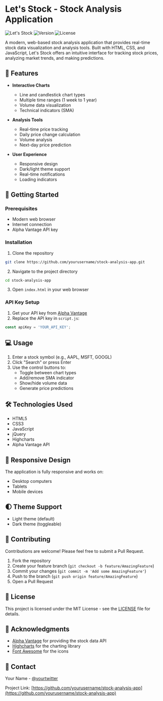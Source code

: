 # Let's Stock - Stock Analysis Application

![Let's Stock](https://img.shields.io/badge/Let's%20Stock-Stock%20Analysis-blue)
![Version](https://img.shields.io/badge/version-1.0.0-green)
![License](https://img.shields.io/badge/license-MIT-blue)

A modern, web-based stock analysis application that provides real-time stock data visualization and analysis tools. Built with HTML, CSS, and JavaScript, Let's Stock offers an intuitive interface for tracking stock prices, analyzing market trends, and making predictions.

## 🌟 Features

- **Interactive Charts**
  - Line and candlestick chart types
  - Multiple time ranges (1 week to 1 year)
  - Volume data visualization
  - Technical indicators (SMA)

- **Analysis Tools**
  - Real-time price tracking
  - Daily price change calculation
  - Volume analysis
  - Next-day price prediction

- **User Experience**
  - Responsive design
  - Dark/light theme support
  - Real-time notifications
  - Loading indicators

## 🚀 Getting Started

### Prerequisites

- Modern web browser
- Internet connection
- Alpha Vantage API key

### Installation

1. Clone the repository
```bash
git clone https://github.com/yourusername/stock-analysis-app.git
```

2. Navigate to the project directory
```bash
cd stock-analysis-app
```

3. Open `index.html` in your web browser

### API Key Setup

1. Get your API key from [Alpha Vantage](https://www.alphavantage.co/)
2. Replace the API key in `script.js`:
```javascript
const apiKey = 'YOUR_API_KEY';
```

## 💻 Usage

1. Enter a stock symbol (e.g., AAPL, MSFT, GOOGL)
2. Click "Search" or press Enter
3. Use the control buttons to:
   - Toggle between chart types
   - Add/remove SMA indicator
   - Show/hide volume data
   - Generate price predictions

## 🛠️ Technologies Used

- HTML5
- CSS3
- JavaScript
- jQuery
- Highcharts
- Alpha Vantage API

## 📱 Responsive Design

The application is fully responsive and works on:
- Desktop computers
- Tablets
- Mobile devices

## 🌓 Theme Support

- Light theme (default)
- Dark theme (toggleable)

## 🤝 Contributing

Contributions are welcome! Please feel free to submit a Pull Request.

1. Fork the repository
2. Create your feature branch (`git checkout -b feature/AmazingFeature`)
3. Commit your changes (`git commit -m 'Add some AmazingFeature'`)
4. Push to the branch (`git push origin feature/AmazingFeature`)
5. Open a Pull Request

## 📝 License

This project is licensed under the MIT License - see the [LICENSE](LICENSE) file for details.

## 🙏 Acknowledgments

- [Alpha Vantage](https://www.alphavantage.co/) for providing the stock data API
- [Highcharts](https://www.highcharts.com/) for the charting library
- [Font Awesome](https://fontawesome.com/) for the icons

## 📧 Contact

Your Name - [@yourtwitter](https://twitter.com/yourtwitter)

Project Link: [https://github.com/yourusername/stock-analysis-app](https://github.com/yourusername/stock-analysis-app)
